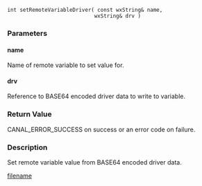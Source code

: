 



```clike
int setRemoteVariableDriver( const wxString& name, 
                            wxString& drv )
```

### Parameters

#### name
Name of remote variable to set value for.

#### drv
Reference to BASE64 encoded driver data to write to variable.

### Return Value
CANAL_ERROR_SUCCESS on success or an error code on failure. 

### Description
Set remote variable value from BASE64 encoded driver data. 



[filename](./bottom_copyright.md ':include')